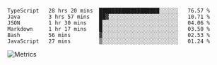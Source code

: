 <!--START_SECTION:waka-->

```text
TypeScript   28 hrs 20 mins  ███████████████████░░░░░░   76.57 %
Java         3 hrs 57 mins   ██▓░░░░░░░░░░░░░░░░░░░░░░   10.71 %
JSON         1 hr 30 mins    █░░░░░░░░░░░░░░░░░░░░░░░░   04.06 %
Markdown     1 hr 17 mins    █░░░░░░░░░░░░░░░░░░░░░░░░   03.50 %
Bash         56 mins         ▓░░░░░░░░░░░░░░░░░░░░░░░░   02.53 %
JavaScript   27 mins         ▒░░░░░░░░░░░░░░░░░░░░░░░░   01.24 %
```

<!--END_SECTION:waka-->

![Metrics](https://metrics.lecoq.io/TachibanaKimika?template=classic&base.activity=0&base.community=0&base.repositories=0&languages=1&isocalendar=1&isocalendar.duration=half-year&languages.limit=8&languages.sections=most-used&languages.colors=github&languages.threshold=0%25&languages.indepth=false&languages.recent.load=300&languages.recent.days=14&config.timezone=Asia%2FShanghai)

